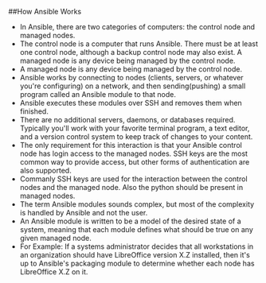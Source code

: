 ##How Ansible Works
- In Ansible, there are two categories of computers: the control node and managed nodes.
- The control node is a computer that runs Ansible. There must be at least one control node, although a backup control node may also exist. A managed node is any device being managed by the control node.
- A managed node is any device being managed by the control node.
- Ansible works by connecting to nodes (clients, servers, or whatever you're configuring) on a network, and then sending(pushing) a small program called an Ansible module to that node.
- Ansible executes these modules over SSH and removes them when finished.
- There are no additional servers, daemons, or databases required. Typically you'll work with your favorite terminal program, a text editor, and a version control system to keep track of changes to your content.
- The only requirement for this interaction is that your Ansible control node has login access to the managed nodes. SSH keys are the most common way to provide access, but other forms of authentication are also supported.
- Commanly SSH keys are used for the interaction between the control nodes and the managed node. Also the python should be present in managed nodes.
- The term Ansible modules sounds complex, but most of the complexity is handled by Ansible and not the user.
- An Ansible module is written to be a model of the desired state of a system, meaning that each module defines what should be true on any given managed node.
- For Example: If a systems administrator decides that all workstations in an organization should have LibreOffice version X.Z installed, then it's up to Ansible's packaging module to determine whether each node has LibreOffice X.Z on it.